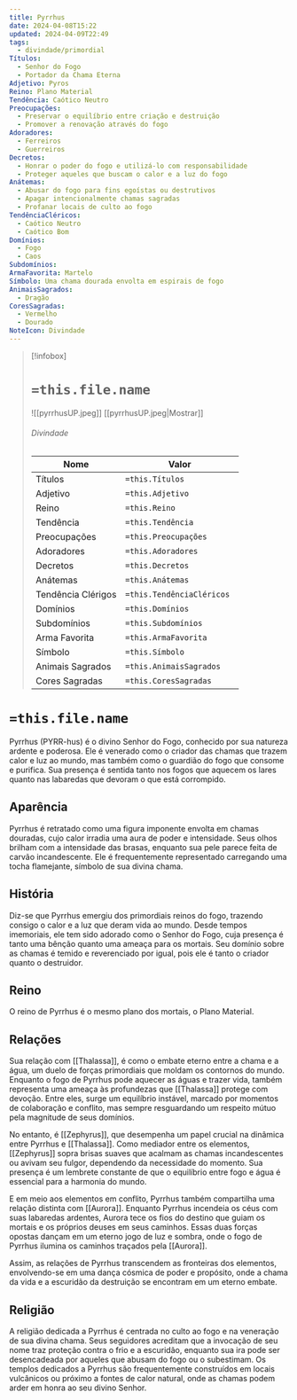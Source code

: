 ```yaml
---
title: Pyrrhus
date: 2024-04-08T15:22
updated: 2024-04-09T22:49
tags:
  - divindade/primordial
Títulos:
  - Senhor do Fogo 
  - Portador da Chama Eterna
Adjetivo: Pyros
Reino: Plano Material
Tendência: Caótico Neutro
Preocupações:
  - Preservar o equilíbrio entre criação e destruição
  - Promover a renovação através do fogo
Adoradores:
  - Ferreiros
  - Guerreiros
Decretos:
  - Honrar o poder do fogo e utilizá-lo com responsabilidade
  - Proteger aqueles que buscam o calor e a luz do fogo
Anátemas:
  - Abusar do fogo para fins egoístas ou destrutivos
  - Apagar intencionalmente chamas sagradas
  - Profanar locais de culto ao fogo
TendênciaCléricos:
  - Caótico Neutro
  - Caótico Bom
Domínios:
  - Fogo
  - Caos
Subdomínios: 
ArmaFavorita: Martelo
Símbolo: Uma chama dourada envolta em espirais de fogo
AnimaisSagrados:
  - Dragão
CoresSagradas:
  - Vermelho
  - Dourado
NoteIcon: Divindade
---
```


> [!infobox]
> # `=this.file.name`
> ![[pyrrhusUP.jpeg]]
> [[pyrrhusUP.jpeg|Mostrar]]
> ###### Divindade
> Nome |  Valor |
> ---|---|
> Títulos | `=this.Títulos` |
> Adjetivo | `=this.Adjetivo` |
> Reino | `=this.Reino` |
> Tendência | `=this.Tendência` |
> Preocupações | `=this.Preocupações` |
> Adoradores | `=this.Adoradores` |
> Decretos | `=this.Decretos` |
> Anátemas | `=this.Anátemas` |
> Tendência Clérigos | `=this.TendênciaCléricos ` |
> Domínios | `=this.Domínios` |
> Subdomínios | `=this.Subdomínios` |
> Arma Favorita | `=this.ArmaFavorita` |
> Símbolo | `=this.Símbolo` |
> Animais Sagrados | `=this.AnimaisSagrados` |
> Cores Sagradas | `=this.CoresSagradas` |

# `=this.file.name`

Pyrrhus (PYRR-hus) é o divino Senhor do Fogo, conhecido por sua natureza ardente e poderosa. Ele é venerado como o criador das chamas que trazem calor e luz ao mundo, mas também como o guardião do fogo que consome e purifica. Sua presença é sentida tanto nos fogos que aquecem os lares quanto nas labaredas que devoram o que está corrompido.

##  Aparência

Pyrrhus é retratado como uma figura imponente envolta em chamas douradas, cujo calor irradia uma aura de poder e intensidade. Seus olhos brilham com a intensidade das brasas, enquanto sua pele parece feita de carvão incandescente. Ele é frequentemente representado carregando uma tocha flamejante, símbolo de sua divina chama.

## História

Diz-se que Pyrrhus emergiu dos primordiais reinos do fogo, trazendo consigo o calor e a luz que deram vida ao mundo. Desde tempos imemoriais, ele tem sido adorado como o Senhor do Fogo, cuja presença é tanto uma bênção quanto uma ameaça para os mortais. Seu domínio sobre as chamas é temido e reverenciado por igual, pois ele é tanto o criador quanto o destruidor.

## Reino

O reino de Pyrrhus é o mesmo plano dos mortais, o Plano Material.

## Relações

Sua relação com [[Thalassa]], é como o embate eterno entre a chama e a água, um duelo de forças primordiais que moldam os contornos do mundo. Enquanto o fogo de Pyrrhus pode aquecer as águas e trazer vida, também representa uma ameaça às profundezas que [[Thalassa]] protege com devoção. Entre eles, surge um equilíbrio instável, marcado por momentos de colaboração e conflito, mas sempre resguardando um respeito mútuo pela magnitude de seus domínios.

No entanto, é [[Zephyrus]], que desempenha um papel crucial na dinâmica entre Pyrrhus e [[Thalassa]]. Como mediador entre os elementos, [[Zephyrus]] sopra brisas suaves que acalmam as chamas incandescentes ou avivam seu fulgor, dependendo da necessidade do momento. Sua presença é um lembrete constante de que o equilíbrio entre fogo e água é essencial para a harmonia do mundo.

E em meio aos elementos em conflito, Pyrrhus também compartilha uma relação distinta com [[Aurora]]. Enquanto Pyrrhus incendeia os céus com suas labaredas ardentes, Aurora tece os fios do destino que guiam os mortais e os próprios deuses em seus caminhos. Essas duas forças opostas dançam em um eterno jogo de luz e sombra, onde o fogo de Pyrrhus ilumina os caminhos traçados pela [[Aurora]].

Assim, as relações de Pyrrhus transcendem as fronteiras dos elementos, envolvendo-se em uma dança cósmica de poder e propósito, onde a chama da vida e a escuridão da destruição se encontram em um eterno embate.

## Religião

A religião dedicada a Pyrrhus é centrada no culto ao fogo e na veneração de sua divina chama. Seus seguidores acreditam que a invocação de seu nome traz proteção contra o frio e a escuridão, enquanto sua ira pode ser desencadeada por aqueles que abusam do fogo ou o subestimam. Os templos dedicados a Pyrrhus são frequentemente construídos em locais vulcânicos ou próximo a fontes de calor natural, onde as chamas podem arder em honra ao seu divino Senhor.

